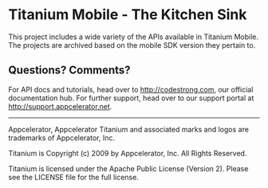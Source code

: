 # Titanium Mobile - The Kitchen Sink

This project includes a wide variety of the APIs available in Titanium Mobile.  The projects are
archived based on the mobile SDK version they pertain to.

## Questions?  Comments?

For API docs and tutorials, head over to http://codestrong.com, our official documentation hub.  For
further support, head over to our support portal at http://support.appcelerator.net.

---

Appcelerator, Appcelerator Titanium and associated marks and logos are 
trademarks of Appcelerator, Inc. 

Titanium is Copyright (c) 2009 by Appcelerator, Inc. All Rights Reserved.

Titanium is licensed under the Apache Public License (Version 2). Please
see the LICENSE file for the full license.